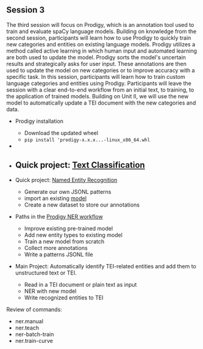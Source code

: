 ## Session 3
The third session will focus on Prodigy, which is an annotation tool used to train and evaluate spaCy language models. Building on knowledge from the second session, participants will learn how to use Prodigy to quickly train new categories and entities on existing language models. Prodigy utilizes a method called active learning in which human input and automated learning are both used to update the model. Prodigy sorts the model's uncertain results and strategically asks for user input. These annotations are then used to update the model on new categories or to improve accuracy with a specific task. In this session, participants will learn how to train custom language categories and entities using Prodigy.
Participants will leave the session with a clear end-to-end workflow from an initial text, to training, to the application of trained models. Building on Unit II, we will use the new model to automatically update a TEI document with the new categories and data.


- Prodigy installation 
  - Download the updated wheel
  - `pip install 'prodigy-x.x.x...-linux_x86_64.whl`
- 

- Quick project: [Text Classification](https://prodi.gy/docs/workflow-text-classification)
  - 

- Quick project: [Named Entity Recognition](https://prodi.gy/docs/workflow-named-entity-recognition)
  - Generate our own JSONL patterns 
  - import an existing [model](https://spacy.io/usage/models)
  - Create a new dataset to store our annotations 
  
- Paths in the [Prodigy NER workflow](https://github.com/apjanco/spaCy_DH2019_workshop/raw/master/unit3/prodigy_workflow.jpeg)
  - Improve existing pre-trained model 
  - Add new entity types to existing model 
  - Train a new model from scratch 
  - Collect more annotations 
  - Write a patterns JSONL file 
  
- Main Project: Automatically identify TEI-related entities and add them to unstructured text or TEI.
  - Read in a TEI document or plain text as input
  - NER with new model
  - Write recognized entities to TEI 
  

Review of commands:
- ner.manual 
- ner.teach
- ner-batch-train
- ner.train-curve 

